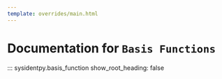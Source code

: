 ```yaml
---
template: overrides/main.html
---
```


# Documentation for `Basis Functions`

::: sysidentpy.basis_function
      show_root_heading: false

